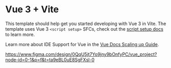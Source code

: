 # Vue 3 + Vite

This template should help get you started developing with Vue 3 in Vite. The template uses Vue 3 `<script setup>` SFCs, check out the [script setup docs](https://v3.vuejs.org/api/sfc-script-setup.html#sfc-script-setup) to learn more.

Learn more about IDE Support for Vue in the [Vue Docs Scaling up Guide](https://vuejs.org/guide/scaling-up/tooling.html#ide-support).

https://www.figma.com/design/0QqU5jt7Yo9jny9bOnfyPC/vue_project?node-id=0-1&p=f&t=ta9eBL0uE8SgFXsl-0
